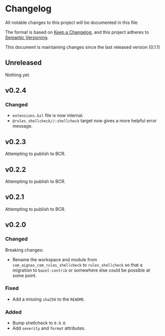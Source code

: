 # Changelog

All notable changes to this project will be documented in this file.

The format is based on [Keep a Changelog](https://keepachangelog.com/en/1.0.0/),
and this project adheres to [Semantic Versioning](https://semver.org/spec/v2.0.0.html).

This document is maintaining changes since the last released version (0.1.1)

## Unreleased

Nothing yet.

## v0.2.4

### Changed

* `extensions.bzl` file is now internal.
* `@rules_shellcheck//:shellcheck` target now gives a more helpful error message.

## v0.2.3

Attempting to publish to BCR.

## v0.2.2

Attempting to publish to BCR.

## v0.2.1

Attempting to publish to BCR.

## v0.2.0

### Changed

Breaking changes:

* Rename the workspace and module from `com_aignas_com_rules_shellcheck` to
  `rules_shellcheck` so that a migration to `bazel-contrib` or somewhere else
  could be possible at some point.

### Fixed

* Add a missing `sha256` to the `README`.

### Added

* Bump shellcheck to `0.9.0`.
* Add `severity` and `format` attributes.
